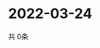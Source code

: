 # 2022-03-24
  共 0条

  <!-- BEGIN -->
  <!-- 最后更新时间Thu Mar 24 2022 04:07:33 GMT+0000 (Coordinated Universal Time) -->
  
  <!-- END -->
  
  
